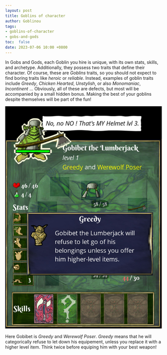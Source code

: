 ```yaml
---
layout: post
title: Goblins of character
author: Goblinou
tags:
- goblins-of-character
- gobs-and-gods
toc:  false
date: 2023-07-06 10:00 +0800
---
```


In Gobs and Gods, each Goblin you hire is unique, with its own stats, skills, and archetype. Additionally, they possess two traits that define their character. 
Of course, these are *Goblins* traits, so you should not expect to find boring traits like *heroic* or *reliable*. Instead, examples of goblin traits include *Greedy*, *Chicken Hearted*, *Unstylish*, or also *Monomaniac*, *Incontinent* ... 
Obviously, all of these are defects, but most will be accompanied by a small hidden bonus. Making the best of your goblins despite themselves will be part of the fun!


![image](\assets\images\greedy.jpeg)

Here Gobibet is *Greedy* and *Werewolf Poser*. *Greedy* means that he will categorically refuse to let down his equipement, unless you replace it with a higher level item. 
Think twice before equiping him with your best weapon!


